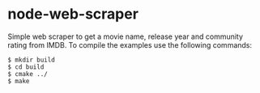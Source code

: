node-web-scraper
================

Simple web scraper to get a movie name, release year and community rating from IMDB.
To compile the examples
use the following commands:

``` shell
$ mkdir build
$ cd build
$ cmake ../
$ make
```
